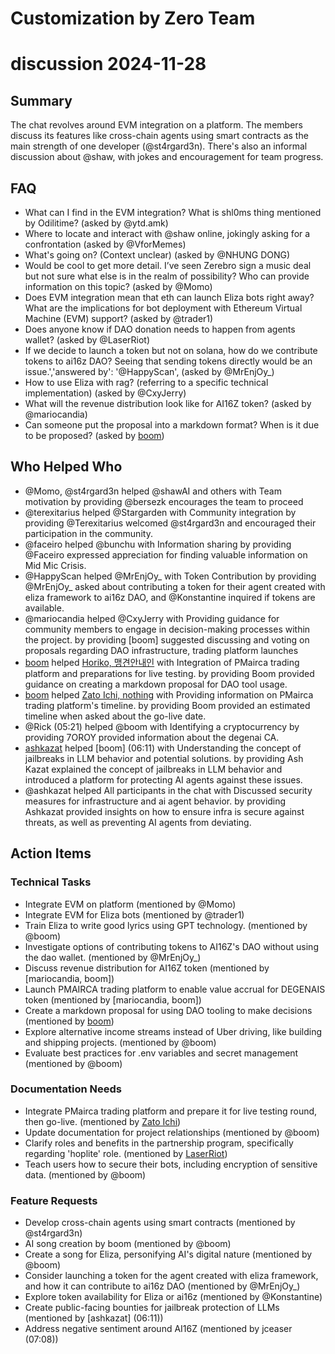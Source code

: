 # Customization by Zero Team

# discussion 2024-11-28

## Summary
The chat revolves around EVM integration on a platform. The members discuss its features like cross-chain agents using smart contracts as the main strength of one developer (@st4rgard3n). There's also an informal discussion about @shaw, with jokes and encouragement for team progress.

## FAQ
- What can I find in the EVM integration? What is shl0ms thing mentioned by Odilitime? (asked by @ytd.amk)
- Where to locate and interact with @shaw online, jokingly asking for a confrontation (asked by @VforMemes)
- What's going on? (Context unclear) (asked by @NHUNG DONG)
- Would be cool to get more detail. I’ve seen Zerebro sign a music deal but not sure what else is in the realm of possibility? Who can provide information on this topic? (asked by @Momo)
- Does EVM integration mean that eth can launch Eliza bots right away? What are the implications for bot deployment with Ethereum Virtual Machine (EVM) support? (asked by @trader1)
- Does anyone know if DAO donation needs to happen from agents wallet? (asked by @LaserRiot)
- If we decide to launch a token but not on solana, how do we contribute tokens to ai16z DAO? Seeing that sending tokens directly would be an issue.','answered by': '@HappyScan', (asked by @MrEnjOy_)
- How to use Eliza with rag? (referring to a specific technical implementation) (asked by @CxyJerry)
- What will the revenue distribution look like for AI16Z token? (asked by @mariocandia)
- Can someone put the proposal into a markdown format? When is it due to be proposed? (asked by [boom](05:07))

## Who Helped Who
- @Momo, @st4rgard3n helped @shawAI and others with Team motivation by providing @bersezk encourages the team to proceed
- @terexitarius helped @Stargarden with Community integration by providing @Terexitarius welcomed @st4rgard3n and encouraged their participation in the community.
- @faceiro helped @bunchu with Information sharing by providing @Faceiro expressed appreciation for finding valuable information on Mid Mic Crisis.
- @HappyScan helped @MrEnjOy_ with Token Contribution by providing @MrEnjOy_ asked about contributing a token for their agent created with eliza framework to ai16z DAO, and @Konstantine inquired if tokens are available.
- @mariocandia helped @CxyJerry with Providing guidance for community members to engage in decision-making processes within the project. by providing [boom] suggested discussing and voting on proposals regarding DAO infrastructure, trading platform launches
- [boom](05:14) helped [Horiko, 맹견안내인](05:07-05:12) with Integration of PMairca trading platform and preparations for live testing. by providing Boom provided guidance on creating a markdown proposal for DAO tool usage.
- [boom](05:14) helped [Zato Ichi, nothing](05:13) with Providing information on PMairca trading platform's timeline. by providing Boom provided an estimated timeline when asked about the go-live date.
- @Rick (05:21) helped @boom with Identifying a cryptocurrency by providing 7OROY provided information about the degenai CA.
- [ashkazat](06:11) helped [boom] (06:11) with Understanding the concept of jailbreaks in LLM behavior and potential solutions. by providing Ash Kazat explained the concept of jailbreaks in LLM behavior and introduced a platform for protecting AI agents against these issues.
- @ashkazat helped All participants in the chat with Discussed security measures for infrastructure and ai agent behavior. by providing Ashkazat provided insights on how to ensure infra is secure against threats, as well as preventing AI agents from deviating.

## Action Items

### Technical Tasks
- Integrate EVM on platform (mentioned by @Momo)
- Integrate EVM for Eliza bots (mentioned by @trader1)
- Train Eliza to write good lyrics using GPT technology. (mentioned by @boom)
- Investigate options of contributing tokens to AI16Z's DAO without using the dao wallet. (mentioned by @MrEnjOy_)
- Discuss revenue distribution for AI16Z token (mentioned by [mariocandia, boom])
- Launch PMAIRCA trading platform to enable value accrual for DEGENAIS token (mentioned by [mariocandia, boom])
- Create a markdown proposal for using DAO tooling to make decisions (mentioned by [boom](05:07))
- Explore alternative income streams instead of Uber driving, like building and shipping projects. (mentioned by @boom)
- Evaluate best practices for .env variables and secret management (mentioned by @boom)

### Documentation Needs
- Integrate PMairca trading platform and prepare it for live testing round, then go-live. (mentioned by [Zato Ichi](5:13))
- Update documentation for project relationships (mentioned by @boom)
- Clarify roles and benefits in the partnership program, specifically regarding 'hoplite' role. (mentioned by [LaserRiot](06:11))
- Teach users how to secure their bots, including encryption of sensitive data. (mentioned by @boom)

### Feature Requests
- Develop cross-chain agents using smart contracts (mentioned by @st4rgard3n)
- AI song creation by boom (mentioned by @boom)
- Create a song for Eliza, personifying AI's digital nature (mentioned by @boom)
- Consider launching a token for the agent created with eliza framework, and how it can contribute to ai16z DAO (mentioned by @MrEnjOy_)
- Explore token availability for Eliza or ai16z (mentioned by @Konstantine)
- Create public-facing bounties for jailbreak protection of LLMs (mentioned by [ashkazat] (06:11))
- Address negative sentiment around AI16Z (mentioned by jceaser (07:08))